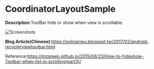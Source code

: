 # CoordinatorLayoutSample
**Description**:ToolBar hide or show when view is scrollable.

![Screenshots](https://4.bp.blogspot.com/-xeK6NdGqKqc/WJPZdgW8XBI/AAAAAAAAC_Q/iKHNtuyy8xEHX11jBOlbc8CvmMF01UBkACLcB/s320/ezgif.com-video-to-gif.gif)

**Blog Article(Chinese)**:https://solinariwu.blogspot.tw/2017/02/android-recyclerviewtoolbar.html

Reference:https://mzgreen.github.io/2015/06/23/How-to-hideshow-Toolbar-when-list-is-scrolling(part3)/

